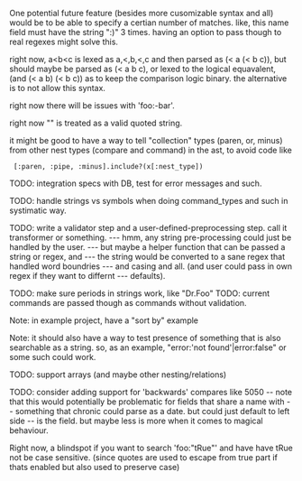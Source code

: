 
One potential future feature (besides more cusomizable syntax and all)
would be to be able to specify a certian number of matches. like,
this name field must have the string ":)" 3 times. having
an option  to pass though to real regexes might solve this.


right now, a<b<c is lexed as a,<,b,<,c and then parsed as
(< a (< b c)), but should maybe be parsed as (< a b c),
or lexed to the logical equavalent, (and (< a b) (< b c))
as to keep the comparison logic binary. the alternative
is to not allow this syntax.


right now there will be issues with 'foo:-bar'.

right now "" is treated as a valid quoted string.

it might be good to have a way to tell "collection" types (paren, or, minus)
from other nest types (compare and command) in the ast, to avoid code like

     [:paren, :pipe, :minus].include?(x[:nest_type])

TODO: integration specs with DB, test for error messages and such.

TODO: handle strings vs symbols when doing command_types and such in systimatic way.

TODO: write a validator step and a user-defined-preprocessing step. call it transformer or something.
--- hmm, any string pre-processing could just be handled by the user.
--- but maybe a helper function that can be passed a string or regex, and
--- the string would be converted to a sane regex that handled word boundries
--- and casing and all. (and user could pass in own regex if they want to differnt
--- defaults).


TODO: make sure periods in strings work, like "Dr.Foo"
TODO: current commands are passed though as commands without validation.


Note: in example project, have a "sort by" example

Note: it should also have a way to test presence of something that
is also searchable as a string. so, as an example, "error:'not found'|error:false"
or some such could work.


TODO: support arrays (and maybe other nesting/relations)


TODO: consider adding support for 'backwards' compares like 50<grade instead of grade>50
 -- note that this would potentially be problematic for fields that share a name with
 -- something that chronic could parse as a date. but could  just default to left side
 -- is the field. but maybe less is more when it comes to magical behaviour.


Right now, a blindspot if you want to search 'foo:"tRue"' and have have tRue not
be case sensitive. (since quotes are used to escape from true part if thats enabled
but also used to preserve case)
